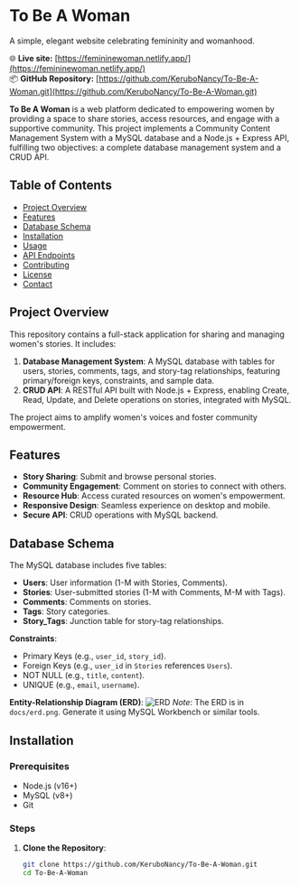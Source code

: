 # To Be A Woman

A simple, elegant website celebrating femininity and womanhood.

🌐 **Live site:** [https://femininewoman.netlify.app/](https://femininewoman.netlify.app/)  
📦 **GitHub Repository:** [https://github.com/KeruboNancy/To-Be-A-Woman.git](https://github.com/KeruboNancy/To-Be-A-Woman.git)

**To Be A Woman** is a web platform dedicated to empowering women by providing a space to share stories, access resources, and engage with a supportive community. This project implements a Community Content Management System with a MySQL database and a Node.js + Express API, fulfilling two objectives: a complete database management system and a CRUD API.

## Table of Contents

- [Project Overview](#project-overview)
- [Features](#features)
- [Database Schema](#database-schema)
- [Installation](#installation)
- [Usage](#usage)
- [API Endpoints](#api-endpoints)
- [Contributing](#contributing)
- [License](#license)
- [Contact](#contact)

## Project Overview

This repository contains a full-stack application for sharing and managing women's stories. It includes:

1. **Database Management System**: A MySQL database with tables for users, stories, comments, tags, and story-tag relationships, featuring primary/foreign keys, constraints, and sample data.
2. **CRUD API**: A RESTful API built with Node.js + Express, enabling Create, Read, Update, and Delete operations on stories, integrated with MySQL.

The project aims to amplify women's voices and foster community empowerment.

## Features

- **Story Sharing**: Submit and browse personal stories.
- **Community Engagement**: Comment on stories to connect with others.
- **Resource Hub**: Access curated resources on women's empowerment.
- **Responsive Design**: Seamless experience on desktop and mobile.
- **Secure API**: CRUD operations with MySQL backend.

## Database Schema

The MySQL database includes five tables:

- **Users**: User information (1-M with Stories, Comments).
- **Stories**: User-submitted stories (1-M with Comments, M-M with Tags).
- **Comments**: Comments on stories.
- **Tags**: Story categories.
- **Story_Tags**: Junction table for story-tag relationships.

**Constraints**:

- Primary Keys (e.g., `user_id`, `story_id`).
- Foreign Keys (e.g., `user_id` in `Stories` references `Users`).
- NOT NULL (e.g., `title`, `content`).
- UNIQUE (e.g., `email`, `username`).

**Entity-Relationship Diagram (ERD)**:
![ERD](docs/erd.png)
_Note_: The ERD is in `docs/erd.png`. Generate it using MySQL Workbench or similar tools.

## Installation

### Prerequisites

- Node.js (v16+)
- MySQL (v8+)
- Git

### Steps

1. **Clone the Repository**:
   ```bash
   git clone https://github.com/KeruboNancy/To-Be-A-Woman.git
   cd To-Be-A-Woman
   ```
